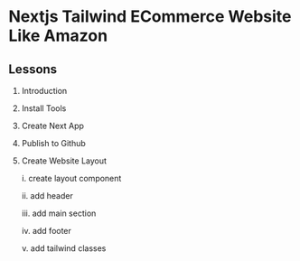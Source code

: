 # Nextjs Tailwind ECommerce Website Like Amazon

## Lessons

1. Introduction
2. Install Tools
3. Create Next App
4. Publish to Github
5. Create Website Layout

   i. create layout component

   ii. add header

   iii. add main section

   iv. add footer

   v. add tailwind classes
